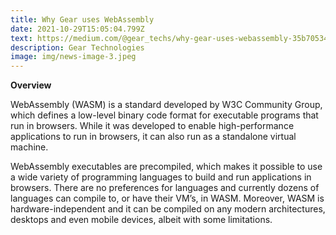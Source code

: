 ```yaml
---
title: Why Gear uses WebAssembly
date: 2021-10-29T15:05:04.799Z
text: https://medium.com/@gear_techs/why-gear-uses-webassembly-35b705341241
description: Gear Technologies
image: img/news-image-3.jpeg
---
```

**Overview**

WebAssembly (WASM) is a standard developed by W3C Community Group, which defines a low-level binary code format for executable programs that run in browsers. While it was developed to enable high-performance applications to run in browsers, it can also run as a standalone virtual machine.

WebAssembly executables are precompiled, which makes it possible to use a wide variety of programming languages to build and run applications in browsers. There are no preferences for languages and currently dozens of languages can compile to, or have their VM’s, in WASM. Moreover, WASM is hardware-independent and it can be compiled on any modern architectures, desktops and even mobile devices, albeit with some limitations.